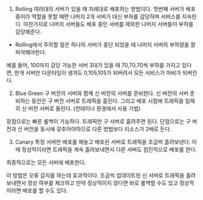1. Rolling
여러대의 서버가 있을 때 차례대로 배포하는 방법이다. 첫번째 서버가 배포 중이라 역할을 못할 때면 나머지 2개 서버가 대신 부하를 감당하며 서비스를 지속한다.
마찬가지로 나머지 서버들도 배포 중인 서버를 제외한 나머지 서버들이 부하를 감당해준다.
 * Rolling에서 주의할 점은 하나의 서버가 중단 되었을 때 나머지 서버의 부하량을 잘 파악해야한다.

예를 들어, 100까지 감당 가능한 서버 3대가 있을 때 70,70,70씩 부하를 가지고 있다면,
한개 서버만 다운타임이 생겨도 0,105,105가 되버려서 모든 서비스가 마비가 되버린다.

2. Blue Green
구 버전의 서버와 함께 신 버전의 서버를 준비한다. 신 버전의 서버 준비하는 동안은 구 버전 서버로 트래픽을 흘린다.
그리고 배포 시점에 트래픽을 일제히 신 버전 서버로 돌린다.
(컨테이너 환경에서 사용 기법) 

장점으로는 빠른 롤백이 가능하다. 트래픽만 구 서버로 흘려주면 된다.
단점으로는 구 버전과 신 버전을 동시에 갖추어야하므로 다른 방법보다 리소스가 2배로 든다.

3. Canary
특정 서버만 배포를 해놓고 배포된 서버로 트래픽을 조금씩 흘려보낸다.
이때 정상적이라면 트래픽을 계속 흘려보내면서 다른 서버도 점진적으로 배포를 한다.

최종적으로는 모든 서버에 배포한다.

이 방법은 오류 감지를 하는데 효과적이다.
조금씩 업데이트된 신 서버로 트래픽을 흘려보내면서 정상 여부를 체크하고 만약 정상적이지 않다면 바로 롤백할 수도 있고 정상적이라면 배포를 할 수도 있다.
